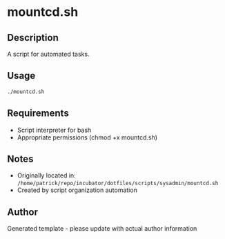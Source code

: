 # mountcd.sh

## Description
A script for automated tasks.

## Usage
```bash
./mountcd.sh
```

## Requirements
- Script interpreter for bash
- Appropriate permissions (chmod +x mountcd.sh)

## Notes
- Originally located in: `/home/patrick/repo/incubator/dotfiles/scripts/sysadmin/mountcd.sh`
- Created by script organization automation

## Author
Generated template - please update with actual author information
